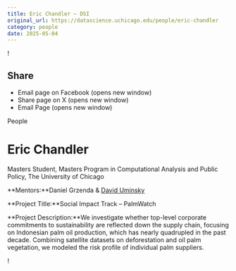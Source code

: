 ```yaml
---
title: Eric Chandler – DSI
original_url: https://datascience.uchicago.edu/people/eric-chandler
category: people
date: 2025-05-04
---
```


<!-- Table-like structure detected -->

!

## Share

* Email page on Facebook (opens new window)
* Share page on X (opens new window)
* Email Page (opens new window)

<!-- Table-like structure detected -->

People

# Eric Chandler

Masters Student, Masters Program in Computational Analysis and Public Policy, The University of Chicago

**Mentors:**Daniel Grzenda & [David Uminsky](https://computerscience.uchicago.edu/people/profile/david-uminsky/)

**Project Title:**Social Impact Track – PalmWatch

**Project Description:**We investigate whether top-level corporate commitments to sustainability are reflected down the supply chain, focusing on Indonesian palm oil production, which has nearly quadrupled in the past decade. Combining satellite datasets on deforestation and oil palm vegetation, we modeled the risk profile of individual palm suppliers.

!